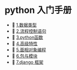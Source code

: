 # python 入门手册

* 📄 [1.数据类型](python%20入门手册/1.数据类型.md)
* 📄 [2.流程控制语句](python%20入门手册/2.流程控制语句.md)
* 📄 [3.python函数](python%20入门手册/3.python函数.md)
* 📄 [4.高级特性](python%20入门手册/4.高级特性.md)
* 📄 [5.面相对象编程](python%20入门手册/5.面相对象编程.md)
* 📄 [6.包与模块](python%20入门手册/6.包与模块.md)
* 📄 [7.django 框架](python%20入门手册/7.django%20框架.md)

‍
